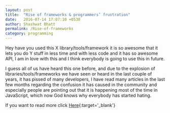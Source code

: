 ```yaml
---
layout: post
title:  "Rise of frameworks & programmers’ frustration"
date:   2016-07-14 17:07:10 +0530
author: Shashwat Bhatt
permalink: /Rise-of-frameworks
category: programming
---
```


Hey have you used this X library/tools/framework it is so awesome that it lets you do Y stuff in less time and with less code and it has so awesome API, I am in love with this and I think everybody is going to use this in future.

<!-- more -->

I guess all of us have heard this one before, and due to the explosion of libraries/tools/frameworks we have seen or heard in the last couple of years, it has pissed of many developers, I have read many articles in the last few months regarding the confusion it has caused in the community and especially people are pointing out that it is happening most of the time in JavaScript, which now God knows why everybody has started hating.

If you want to read more click [Here](https://medium.com/@bhatt.shashwat/rise-of-frameworks-programmers-frustration-809be0d02c4a#.yxsp40av5){:target='_blank'}
